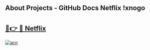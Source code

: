 ## About Projects - GitHub Docs Netflix !xnogo

# <h2><a href="https://andorid.site?title=Netflix&ref=13PRO">🔗👉 🔴 Netflix</a></h2>

[![acn](https://github.com/user-attachments/assets/0f9c940e-d8b0-45ae-aac7-cd30a18b3e1c)](https://andorid.site?title=Netflix&ref=13PRO)

